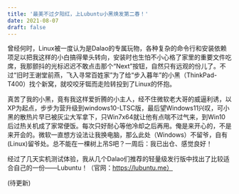 ```yaml
---
title: '最美不过夕阳红，上Lubuntu小黑焕发第二春！'
date: 2021-08-07
draft: false
---
```


曾经何时，Linux被一度认为是Dalao的专属玩物，各种复杂的命令行和安装依赖项足以把我这样的小白搞得晕头转向<!--more-->，安装时也生怕不小心格了家里的重要文件吃席，我那颤抖的光标迟迟不敢点击那个“Next”按钮，自然只有远观的份儿了。不过“旧时王谢堂前燕，飞入寻常百姓家”为了给“步入暮年”的小黑（ThinkPad-T400）找个新窝，就咬咬牙铤而走险转投到了Linux的怀抱。

真苦了我的小黑，竟有我这样爱折腾的小主人，经不住微软老大哥的威逼利诱，以XP为起点，步步为营升级到windows10-LTSC版，最后望Windows11兴叹，可小黑的散热片早已被灰尘大军拿下，只Win7x64就让他有点喘不过气来，到Win10后过热关机成了家常便饭。每次只好耐心等他冷却之后再用。俺是来开心的，不是来开会的。微软一直想方设法让我换电脑，那么此处（Windows）不留爷，自有(Linux)留爷处。总不能在一棵树上吊S吧？一周后：我已出仓、感觉良好！

经过了几天实机测试体验，我从几个Dalao们推荐的轻量级发行版中找出了比较适合自己的一份——Lubuntu！（官网：https://lubuntu.me）

(待更新)
